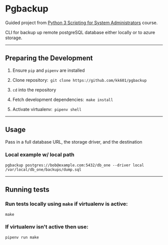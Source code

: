 # Pgbackup

Guided project from [Python 3 Scripting for System Administrators](https://https://acloudguru.com/course/python-3-scripting-for-system-administrators) course.

CLI for backup up remote postgreSQL database either locally or to azure storage.

---
 ## Preparing the Development
1. Ensure ```pip``` and ```pipenv``` are installed
2. Clone repository:``` git clone https://github.com/kk601/pgbackup```

3. ```cd``` into the repository
4. Fetch development dependencies:``` make install```
5. Activate virtualenv:``` pipenv shell``` 

---
 ## Usage
Pass in a full database URL, the storage driver, and the destination
### Local example w/ local path
```
pgbackup postgres://bob@example.com:5432/db_one --driver local /var/local/db_one/backups/dump.sql
```
---
## Running tests
### Run tests locally using ```make``` if virtualenv is active:
```
make
```
### If virtualenv isn't active then use:
```
pipenv run make
```




